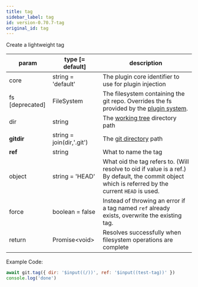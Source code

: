 ```yaml
---
title: tag
sidebar_label: tag
id: version-0.70.7-tag
original_id: tag
---
```


Create a lightweight tag

| param           | type [= default]          | description                                                                                                                                         |
| --------------- | ------------------------- | --------------------------------------------------------------------------------------------------------------------------------------------------- |
| core            | string = 'default'        | The plugin core identifier to use for plugin injection                                                                                              |
| fs [deprecated] | FileSystem                | The filesystem containing the git repo. Overrides the fs provided by the [plugin system](./plugin_fs.md).                                           |
| dir             | string                    | The [working tree](dir-vs-gitdir.md) directory path                                                                                                 |
| **gitdir**      | string = join(dir,'.git') | The [git directory](dir-vs-gitdir.md) path                                                                                                          |
| **ref**         | string                    | What to name the tag                                                                                                                                |
| object          | string = 'HEAD'           | What oid the tag refers to. (Will resolve to oid if value is a ref.) By default, the commit object which is referred by the current `HEAD` is used. |
| force           | boolean = false           | Instead of throwing an error if a tag named `ref` already exists, overwrite the existing tag.                                                       |
| return          | Promise\<void\>           | Resolves successfully when filesystem operations are complete                                                                                       |

Example Code:

```js live
await git.tag({ dir: '$input((/))', ref: '$input((test-tag))' })
console.log('done')
```

<script>
(function rewriteEditLink() {
  const el = document.querySelector('a.edit-page-link.button');
  if (el) {
    el.href = 'https://github.com/isomorphic-git/isomorphic-git/edit/main/src/commands/tag.js';
  }
})();
</script>